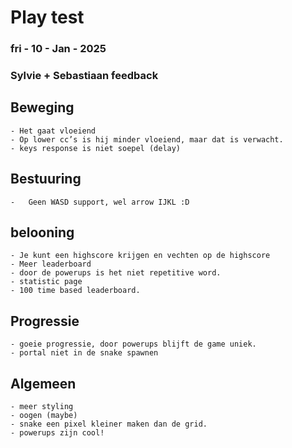 # Play test 
### fri - 10 - Jan - 2025
### Sylvie + Sebastiaan feedback

## Beweging 
	- Het gaat vloeiend
	- Op lower cc’s is hij minder vloeiend, maar dat is verwacht.
    - keys response is niet soepel (delay)
## Bestuuring 
    - 	Geen WASD support, wel arrow IJKL :D
## belooning
    - Je kunt een highscore krijgen en vechten op de highscore
	- Meer leaderboard
	- door de powerups is het niet repetitive word.
	- statistic page
	- 100 time based leaderboard.
## Progressie
    - goeie progressie, door powerups blijft de game uniek.
    - portal niet in de snake spawnen
## Algemeen
    - meer styling
	- oogen (maybe)
	- snake een pixel kleiner maken dan de grid.
    - powerups zijn cool!